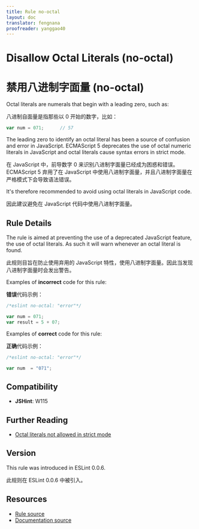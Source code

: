```yaml
---
title: Rule no-octal
layout: doc
translator: fengnana
proofreader: yanggao40
---
```

<!-- Note: No pull requests accepted for this file. See README.md in the root directory for details. -->

# Disallow Octal Literals (no-octal)

# 禁用八进制字面量 (no-octal)

Octal literals are numerals that begin with a leading zero, such as:

八进制自面量是指那些以 0 开始的数字，比如：

```js
var num = 071;      // 57
```

The leading zero to identify an octal literal has been a source of confusion and error in JavaScript. ECMAScript 5 deprecates the use of octal numeric literals in JavaScript and octal literals cause syntax errors in strict mode.

在 JavaScript 中，前导数字 0 来识别八进制字面量已经成为困惑和错误。ECMAScript 5 弃用了在 JavaScript 中使用八进制字面量，并且八进制字面量在严格模式下会导致语法错误。

It's therefore recommended to avoid using octal literals in JavaScript code.

因此建议避免在 JavaScript 代码中使用八进制字面量。

## Rule Details

The rule is aimed at preventing the use of a deprecated JavaScript feature, the use of octal literals. As such it will warn whenever an octal literal is found.

此规则目旨在防止使用弃用的 JavaScript 特性，使用八进制字面量。因此当发现八进制字面量时会发出警告。

Examples of **incorrect** code for this rule:

**错误**代码示例：

```js
/*eslint no-octal: "error"*/

var num = 071;
var result = 5 + 07;
```

Examples of **correct** code for this rule:

**正确**代码示例：

```js
/*eslint no-octal: "error"*/

var num  = "071";
```

## Compatibility

* **JSHint**: W115

## Further Reading

* [Octal literals not allowed in strict mode](http://jslinterrors.com/octal-literals-are-not-allowed-in-strict-mode)

## Version

This rule was introduced in ESLint 0.0.6.

此规则在 ESLint 0.0.6 中被引入。

## Resources

* [Rule source](https://github.com/eslint/eslint/tree/master/lib/rules/no-octal.js)
* [Documentation source](https://github.com/eslint/eslint/tree/master/docs/rules/no-octal.md)
